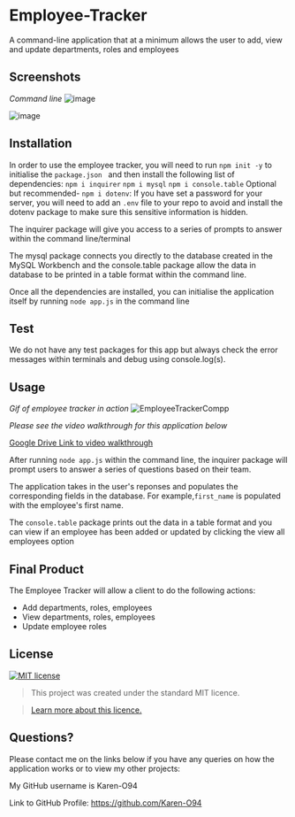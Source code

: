 # Employee-Tracker
A command-line application that at a minimum allows the user to  add, view and update departments, roles and employees   

## Screenshots
*Command line*
![image](https://user-images.githubusercontent.com/74797740/111069821-c0ebc500-84c6-11eb-8e60-29c2c58899fe.png)

![image](https://user-images.githubusercontent.com/74797740/111069878-0b6d4180-84c7-11eb-9b2c-588296bbae7c.png)

## Installation
In order to use the employee tracker, you will need to run `npm init -y` to initialise the `package.json ` and then install the following list of dependencies:
`npm i inquirer`
`npm i mysql`
`npm i console.table`
Optional but recommended- `npm i dotenv`:  If you have set a password for your server, you will need to add an `.env` file to your repo to avoid and install the dotenv package to make sure this sensitive information is hidden. 

The inquirer package will give you access to a series of prompts to answer within the command line/terminal 

The mysql package connects you directly to the database created in the MySQL Workbench and the console.table package allow the data in database to be printed in a table format within the command line. 

Once all the dependencies are installed, you can initialise the application itself by running `node app.js` in the command line

## Test
We do not have any test packages for this app but always check the error messages within terminals and debug using console.log(s). 
 
## Usage 

*Gif of employee tracker in action*
![EmployeeTrackerCompp](https://user-images.githubusercontent.com/74797740/111071533-84bc6280-84ce-11eb-9df3-a7ea6ca3e002.gif)

*Please see the video walkthrough for this application below*

[Google Drive Link to video walkthrough](https://drive.google.com/file/d/1yfLiJIzo16Om3I8RG4aV6UGzJFSbFpeU/view?usp=sharing)

After running `node app.js` within the command line, the inquirer package will prompt users to answer a series of questions based on their team. 

The application takes in the user's reponses and populates the corresponding fields in the database.  For example,`first_name` is populated with the employee's first name.

The `console.table` package prints out the data in a table format and you can view if an employee has been added or updated by clicking the view all employees option

## Final Product
The Employee Tracker will allow a client to do the following actions:
 * Add departments, roles, employees
 * View departments, roles, employees
 * Update employee roles

## License
[![MIT license](https://img.shields.io/badge/License-MIT-blue.svg)](https://lbesson.mit-license.org/)

> This project was created under the standard MIT licence.

> [Learn more about this licence.](https://lbesson.mit-license.org/)


## Questions?

Please contact me on the links below if you have any queries on how the application works or to view my other projects:

My GitHub username is Karen-O94 

Link to GitHub Profile: https://github.com/Karen-O94
